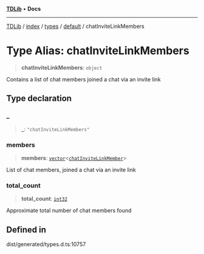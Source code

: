 [**TDLib**](../../../../../../README.md) • **Docs**

***

[TDLib](../../../../../../modules.md) / [index](../../../../../README.md) / [types](../../../README.md) / [default](../README.md) / chatInviteLinkMembers

# Type Alias: chatInviteLinkMembers

> **chatInviteLinkMembers**: `object`

Contains a list of chat members joined a chat via an invite link

## Type declaration

### \_

> **\_**: `"chatInviteLinkMembers"`

### members

> **members**: [`vector`](vector.md)\<[`chatInviteLinkMember`](chatInviteLinkMember-1.md)\>

List of chat members, joined a chat via an invite link

### total\_count

> **total\_count**: [`int32`](int32-1.md)

Approximate total number of chat members found

## Defined in

dist/generated/types.d.ts:10757
